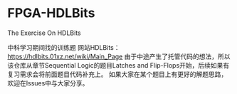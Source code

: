 # FPGA-HDLBits
The Exercise On HDLBits

中科学习期间找的训练题
网站HDLBits：https://hdlbits.01xz.net/wiki/Main_Page
由于中途产生了托管代码的想法，所以该仓库从章节Sequential Logic的题目Latches and Flip-Flops开始，后续如果有复习需求会将前面题目代码补充上。
如果大家在某个题目上有更好的解题思路，欢迎在Issues中与大家分享。
